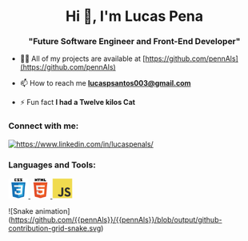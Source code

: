 <h1 align="center">Hi 👋, I'm Lucas Pena</h1>
<h3 align="center">"Future Software Engineer and Front-End Developer"</h3>

- 👨‍💻 All of my projects are available at [https://github.com/pennAls](https://github.com/pennAls)

- 📫 How to reach me **lucaspsantos003@gmail.com**

- ⚡ Fun fact **I had a Twelve kilos Cat**

<h3 align="left">Connect with me:</h3>
<p align="left">
<a href="https://linkedin.com/in/https://www.linkedin.com/in/lucaspenals/" target="blank"><img align="center" src="https://raw.githubusercontent.com/rahuldkjain/github-profile-readme-generator/master/src/images/icons/Social/linked-in-alt.svg" alt="https://www.linkedin.com/in/lucaspenals/" height="30" width="40" /></a>
</p>

<h3 align="left">Languages and Tools:</h3>
<p align="left"> <a href="https://www.w3schools.com/css/" target="_blank" rel="noreferrer"> <img src="https://raw.githubusercontent.com/devicons/devicon/master/icons/css3/css3-original-wordmark.svg" alt="css3" width="40" height="40"/> </a> <a href="https://www.w3.org/html/" target="_blank" rel="noreferrer"> <img src="https://raw.githubusercontent.com/devicons/devicon/master/icons/html5/html5-original-wordmark.svg" alt="html5" width="40" height="40"/> </a> <a href="https://developer.mozilla.org/en-US/docs/Web/JavaScript" target="_blank" rel="noreferrer"> <img src="https://raw.githubusercontent.com/devicons/devicon/master/icons/javascript/javascript-original.svg" alt="javascript" width="40" height="40"/> </a> </p>

![Snake animation]
(https://github.com/{{pennAls}}/{{pennAls}}/blob/output/github-contribution-grid-snake.svg)
